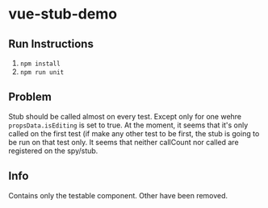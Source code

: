 # vue-stub-demo

## Run Instructions

1. `npm install`
2. `npm run unit`

## Problem

Stub should be called almost on every test. Except only for one wehre `propsData.isEditing` is set to true.
At the moment, it seems that it's only called on the first test (if make any other test to be first, the stub is going to be run on that test only.
It seems that neither callCount nor called are registered on the spy/stub.

## Info

Contains only the testable component. Other have been removed.
